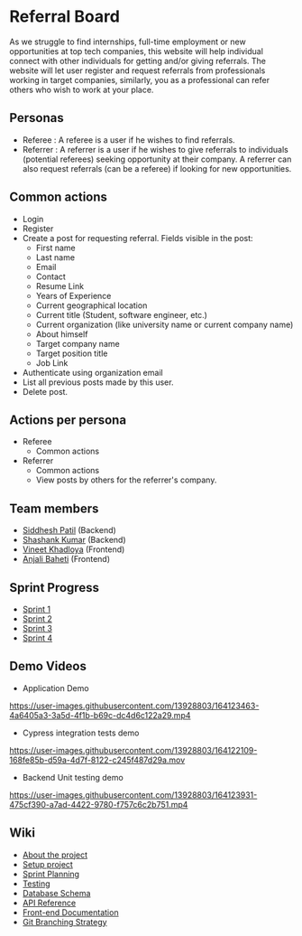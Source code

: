 # Referral Board
As we struggle to find internships, full-time employment or new opportunities at top tech companies, this website will help individual connect with other individuals for getting and/or giving referrals. The website will let user register and request referrals from professionals working in target companies, similarly, you as a professional can refer others who wish to work at your place.

## Personas
- Referee : A referee is a user if he wishes to find referrals.
- Referrer : A referrer is a user if he wishes to give referrals to individuals (potential referees) seeking opportunity at their company. A referrer can also request referrals (can be a referee) if looking for new opportunities.

## Common actions
- Login
- Register
- Create a post for requesting referral. Fields visible in the post:
    - First name
    - Last name
    - Email 
    - Contact
    - Resume Link
    - Years of Experience
    - Current geographical location
    - Current title (Student, software engineer, etc.)
    - Current organization (like university name or current company name)
    - About himself
    - Target company name
    - Target position title
    - Job Link
- Authenticate using organization email
- List all previous posts made by this user.
- Delete post.

## Actions per persona
- Referee
    - Common actions
- Referrer
    - Common actions
    - View posts by others for the referrer's company.

## Team members
- [Siddhesh Patil](https://github.com/haxxorsid) (Backend)
- [Shashank Kumar](https://github.com/shashank136) (Backend)
- [Vineet Khadloya](https://github.com/Vineetkhadloya) (Frontend)
- [Anjali Baheti](https://github.com/bahetianjali) (Frontend)

## Sprint Progress
- [Sprint 1](./Sprint1.md)
- [Sprint 2](./Sprint2.md)
- [Sprint 3](./Sprint3.md)
- [Sprint 4](./Sprint4.md)

## Demo Videos
- Application Demo

https://user-images.githubusercontent.com/13928803/164123463-4a6405a3-3a5d-4f1b-b69c-dc4d6c122a29.mp4
- Cypress integration tests demo

https://user-images.githubusercontent.com/13928803/164122109-168fe85b-d59a-4d7f-8122-c245f487d29a.mov
- Backend Unit testing demo

https://user-images.githubusercontent.com/13928803/164123931-475cf390-a7ad-4422-9780-f757c6c2b751.mp4

## Wiki
- [About the project](https://github.com/haxxorsid/referralboard/wiki)
- [Setup project](https://github.com/haxxorsid/referralboard/wiki/Setup)
- [Sprint Planning](https://github.com/haxxorsid/referralboard/wiki/Sprint-planning)
- [Testing](https://github.com/haxxorsid/referralboard/wiki/Testing)
- [Database Schema](https://github.com/haxxorsid/referralboard/wiki/Database-Schema)
- [API Reference](https://github.com/haxxorsid/referralboard/wiki/API-Reference)
- [Front-end Documentation](https://github.com/haxxorsid/referralboard/wiki/Frontend-Documentation)
- [Git Branching Strategy](https://github.com/haxxorsid/referralboard/wiki/Branching-Strategy)
